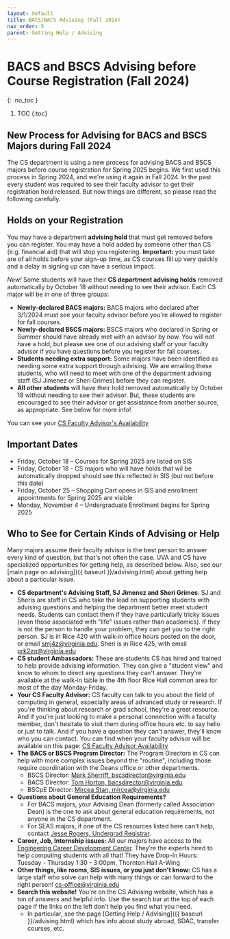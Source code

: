 ```yaml
---
layout: default
title: BACS/BACS Advising (Fall 2024)
nav_order: 5
parent: Getting Help / Advising
---
```


# BACS and BSCS Advising before Course Registration (Fall 2024)
{: .no_toc }

1. TOC
{:toc}

## New Process for Advising for BACS and BSCS Majors during Fall 2024

The CS department is using a new process for advising BACS and BSCS majors before course registration for Spring 2025 begins. We first used this process in Spring 2024, and we're using it again in Fall 2024.  In the past every student was required to see their faculty advisor to get their registration hold released. But now things are different, so please read the following carefully.

## Holds on your Registration

You may have a department __advising hold__  that must get removed before you can register. You may have a hold added by someone other than CS (e.g. financial aid) that will stop you registering. __Important:__ you must take are of all holds before your sign-up time, as CS courses fill up very quickly and a delay in signing up can have a serious impact.

*New!* Some students will have their __CS department advising holds__ removed automatically by October 18 without needing to see their advisor. Each CS major will be in one of three groups:

* __Newly-declared BACS majors:__  BACS majors who declared after 3/1/2024 must see your faculty advisor before you're allowed to register for fall courses.
* __Newly-declared BSCS majors:__  BSCS majors who declared in Spring or Summer should have already met with an advisor by now. You will not have a hold, but please see one of our advising staff or your faculty advisor if you have questions before you register for fall courses.
* __Students needing extra support:__ Some majors have been identified as needing some extra support through advising. We are emailing these students, who will need to meet with one of the department advising staff (SJ Jimenez or Sheri Grimes) before they can register.
* __All other students__ will have their hold removed automatically by October 18 without needing to see their advisor. But, these students are encouraged to see their advisor or get assistance from another source, as appropriate.  See below for more info!

You can see your [CS Faculty Advisor's Availability](https://myuva-my.sharepoint.com/:x:/g/personal/tbh3f_virginia_edu/ERsaJ2DKmNxMiN_047hwlxoBEQTMpYD2J1MSclVcwDNUTg)

## Important Dates

* Friday, October 18 – Courses for Spring 2025 are listed on SIS
* Friday, October 18 -  CS majors who will have holds that wil be automatically dropped should see this reflected in SIS (but not before this date)
* Friday, October 25 – Shopping Cart opens in SIS and enrollment appointments for Spring 2025 are visible
* Monday, November 4 – Undergraduate Enrollment begins for Spring 2025

## Who to See for Certain Kinds of Advising or Help

Many majors assume their faculty advisor is the best person to answer every kind of question, but that's not often the case. UVA and CS have specialized opportunities for getting help, as described below.  Also, see our [main page on advising]({{ baseurl }}/advising.html) about getting help about a particular issue.

* __CS department's Advising Staff, SJ Jimenez and Sheri Grimes__:  SJ and Sheris are staff in CS who take the lead on supporting students with advising questions and helping the department better meet student needs. Students can contact them if they have particularly tricky issues (even those associated with "life" issues rather than academics). If they is not the person to handle your problem, they can get you to the right person. SJ is in Rice 420 with walk-in office hours posted on the door, or email [smj4z@virginia.edu](mailto:smj4z@virginia.edu).  Sheri is in Rice 425, with email [prk2zq@virginia.edu](mailto:prk2zq@virginia.edu)
* __CS student Ambassadors:__ These are students CS has hired and trained to help provide advising information. They can give a "student view" and know to whom to direct any questions they can't answer. They're available at the walk-in table in the 4th floor Rice Hall common area for most of the day Monday-Friday.
* __Your CS Faculty Advisor:__ CS faculty can talk to you about the field of computing in general, especially areas of advanced study or research. If you're thinking about research or grad school, they're a great resource. And if you're just looking to make a personal connection with a faculty member, don't hesitate to visit them during office hours etc. to say hello or just to talk. And if you have a question they can't answer, they'll know who you can contact.  You can find when your faculty advisor will be available on this page: [CS Faculty Advisor Availability](https://myuva-my.sharepoint.com/:x:/g/personal/tbh3f_virginia_edu/ERsaJ2DKmNxMiN_047hwlxoBEQTMpYD2J1MSclVcwDNUTg)
* __The BACS or BSCS Program Director:__ The Program Directors in CS can help with more complex issues beyond the "routine", including those require coordination with the Deans office or other departments.
    * BSCS Director: [Mark Sherriff, bscsdirector@virginia.edu](mailto:bscsdirector@virginia.edu)
    * BACS Director: [Tom Horton, bacsdirector@virginia.edu](mailto:bacsdirector@virginia.edu)
    * BSCpE Director: [Mircea Stan, mircea@virginia.edu](mircea@virginia.edu)
* __Questions about General Education Requirements?__
    * For BACS majors, your Advising Dean (formerly called Association Dean) is the one to ask about general education requirements, not anyone in the CS department.
    * For SEAS majors, if one of the CS resources listed here can't help, contact [Jesse Rogers, Undergrad Registrar](jr7up@virginia.edu).
* __Career, Job, Internship issues:__ All our majors have access to the [Engineering Career Development Center](https://engineering.virginia.edu/offices-programs/center-engineering-career-development). They’re the experts hired to help computing students with all that!  They have Drop-In Hours: Tuesday - Thursday 1:30 - 3:00pm, Thornton Hall A-Wing
* __Other things, like rooms, SIS issues, or you just don't know:__ CS has a large staff who solve can help with many things or can forward to the right person! [cs-office@virginia.edu](mailto:cs-office@virginia.edu)
* __Search this website!__ You're on the CS Advising website, which has a ton of answers and helpful info. Use the search bar at the top of each page if the links on the left don't help you find what you need.
    * In particular, see the page [Getting Help / Advising]({{ baseurl }}/advising.html) which has info about study abroad, SDAC, transfer courses, etc.

